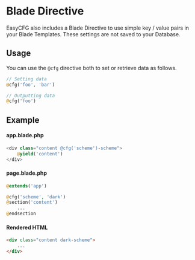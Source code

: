 # Blade Directive
<!-- [[TOC]] -->

EasyCFG also includes a Blade Directive to use simple key / value pairs in your Blade Templates. These settings are not saved to your Database.

## Usage

You can use the `@cfg` directive both to set or retrieve data as follows.

```php
// Setting data
@cfg('foo', 'bar')

// Outputting data
@cfg('foo')
```

## Example

#### app.blade.php

```php
<div class="content @cfg('scheme')-scheme">
    @yield('content')
</div>
```

#### page.blade.php
```php
@extends('app')

@cfg('scheme', 'dark')
@section('content')
    ...
@endsection
```

#### Rendered HTML
```html
<div class="content dark-scheme">
    ...
</div>
```
